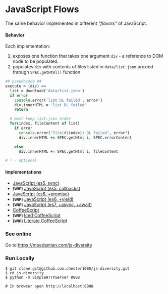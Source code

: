 # JavaScript Flows

The same behavior implemented in different _"flavors"_ of JavaScript.

#### Behavior

Each implementation:

1. exposes one function that takes one argument `div` - a reference to DOM node to be populated.
1. populates `div` with contents of files listed in `data/list.json` proxied through `SPEC.getHtml()` function

```coffeescript
## pseudocode ##
execute = (div) =>
  list = download('data/list.json')
  if error
    console.error('list DL failed', error¹)
    div.innerHTML = 'list DL failed'
    return

  # must keep list.json order
  for(index, fileContent of list)
    if error
      console.error("file(#{index}) DL failed", error¹)
      div.innerHTML += SPEC.getHtml i, SPEC.errorContent

    else
      div.innerHTML += SPEC.getHtml i, fileContent

# ¹ - optional
```

#### Implementations

* [JavaScript (es5, sync)][js_sync]
* <small>**[WIP]**</small> [JavaScript (es5, callbacks)][js_cbs]
* [JavaScript (es6, +promise)][js_promise]
* <small>**[WIP]**</small> [JavaScript (es6, +yield)][js_yield]
* <small>**[WIP]**</small> [JavaScript (es7, +async, +await)][js_es7]
* [CoffeeScript][cs]
* <small>**[WIP]**</small> [Iced CoffeeScript][ics]
* <small>**[WIP]**</small> [Literate CoffeeScript][lcs]

### See online

Go to https://meedamian.com/js-diversity

### Run Locally

    $ git clone git@github.com:chester1000/js-diversity.git
    $ cd js-diversity
    $ python -m SimpleHTTPServer 8008

    # In browser open http://localhost:8008

[js_sync]: main.sync.js
[js_cbs]: main.cbs.js
[js_promise]: main.promise.es6
[js_yield]: main.yield.es6
[js_es7]: js.es7.js
[cs]: main.coffee
[ics]: main.iced
[lcs]: main.litcoffee
